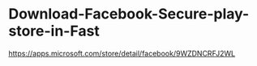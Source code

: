 # Download-Facebook-Secure-play-store-in-Fast
https://apps.microsoft.com/store/detail/facebook/9WZDNCRFJ2WL
